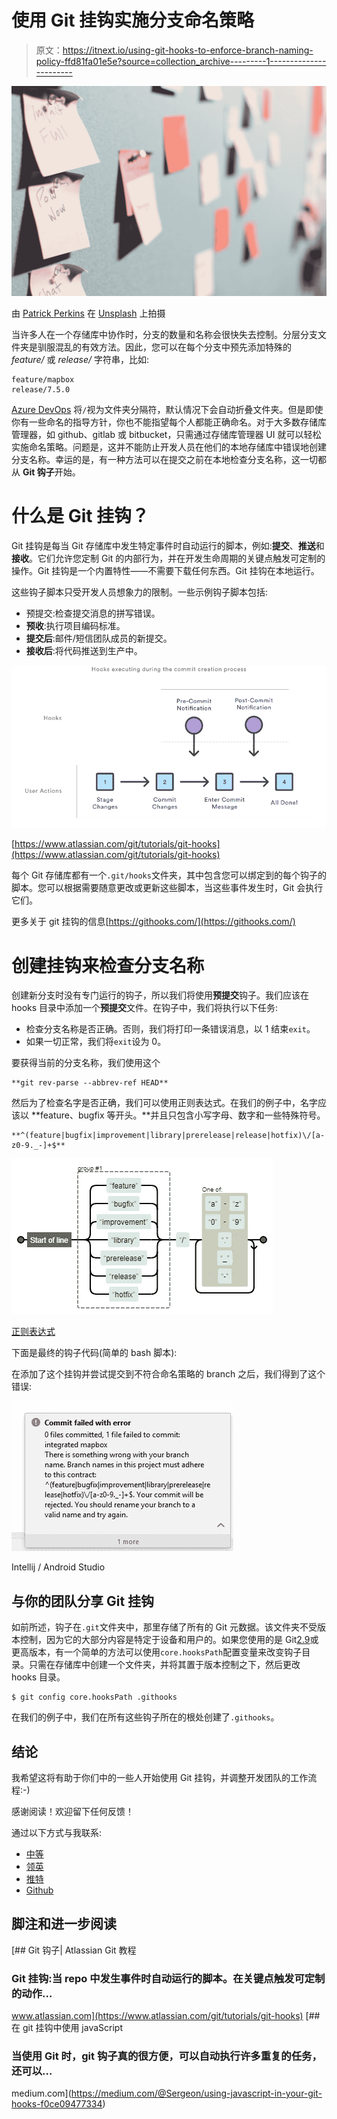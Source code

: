 # 使用 Git 挂钩实施分支命名策略

> 原文：<https://itnext.io/using-git-hooks-to-enforce-branch-naming-policy-ffd81fa01e5e?source=collection_archive---------1----------------------->

![](img/8d282e6c3acfe2c3634ee9f8b31a40e5.png)

由 [Patrick Perkins](https://unsplash.com/@pperkins?utm_source=medium&utm_medium=referral) 在 [Unsplash](https://unsplash.com?utm_source=medium&utm_medium=referral) 上拍摄

当许多人在一个存储库中协作时，分支的数量和名称会很快失去控制。分层分支文件夹是驯服混乱的有效方法。因此，您可以在每个分支中预先添加特殊的 *feature/* 或 *release/* 字符串，比如:

```
feature/mapbox
release/7.5.0
```

[Azure DevOps](https://azure.microsoft.com/en-us/services/devops/) 将`/`视为文件夹分隔符，默认情况下会自动折叠文件夹。但是即使你有一些命名的指导方针，你也不能指望每个人都能正确命名。对于大多数存储库管理器，如 github、gitlab 或 bitbucket，只需通过存储库管理器 UI 就可以轻松实施命名策略。问题是，这并不能防止开发人员在他们的本地存储库中错误地创建分支名称。幸运的是，有一种方法可以在提交之前在本地检查分支名称，这一切都从 **Git 钩子**开始。

# 什么是 Git 挂钩？

Git 挂钩是每当 Git 存储库中发生特定事件时自动运行的脚本，例如:**提交**、**推送**和**接收**。它们允许您定制 Git 的内部行为，并在开发生命周期的关键点触发可定制的操作。Git 挂钩是一个内置特性——不需要下载任何东西。Git 挂钩在本地运行。

这些钩子脚本只受开发人员想象力的限制。一些示例钩子脚本包括:

*   预提交:检查提交消息的拼写错误。
*   **预收**:执行项目编码标准。
*   **提交后**:邮件/短信团队成员的新提交。
*   **接收后**:将代码推送到生产中。

![](img/411b12825ee0f5cb1cac6d39d14a4e85.png)

[https://www.atlassian.com/git/tutorials/git-hooks](https://www.atlassian.com/git/tutorials/git-hooks)

每个 Git 存储库都有一个`.git/hooks`文件夹，其中包含您可以绑定到的每个钩子的脚本。您可以根据需要随意更改或更新这些脚本，当这些事件发生时，Git 会执行它们。

更多关于 git 挂钩的信息[https://githooks.com/](https://githooks.com/)

# 创建挂钩来检查分支名称

创建新分支时没有专门运行的钩子，所以我们将使用**预提交**钩子。我们应该在 hooks 目录中添加一个**预提交**文件。在钩子中，我们将执行以下任务:

*   检查分支名称是否正确。否则，我们将打印一条错误消息，以 1 结束`exit`。
*   如果一切正常，我们将`exit`设为 0。

要获得当前的分支名称，我们使用这个

```
**git rev-parse --abbrev-ref HEAD**
```

然后为了检查名字是否正确，我们可以使用正则表达式。在我们的例子中，名字应该以 **feature、bugfix 等开头。**并且只包含小写字母、数字和一些特殊符号。

```
**^(feature|bugfix|improvement|library|prerelease|release|hotfix)\/[a-z0-9._-]+$**
```

![](img/0b9f74db54b815e485fd086a6105e644.png)

[正则表达式](https://regexper.com/#%5E%28feature%7Cbugfix%7Cimprovement%7Clibrary%7Cprerelease%7Crelease%7Chotfix%29%5C%2F%5Ba-z0-9._-%5D%2B%24)

下面是最终的钩子代码(简单的 bash 脚本):

在添加了这个挂钩并尝试提交到不符合命名策略的 branch 之后，我们得到了这个错误:

![](img/f24d1d8ea063b2d7f75b780ae50d8d7f.png)

Intellij / Android Studio

## 与你的团队分享 Git 挂钩

如前所述，钩子在`.git`文件夹中，那里存储了所有的 Git 元数据。该文件夹不受版本控制，因为它的大部分内容是特定于设备和用户的。如果您使用的是 Git[2.9](https://raw.githubusercontent.com/git/git/master/Documentation/RelNotes/2.9.0.txt)或更高版本，有一个简单的方法可以使用`core.hooksPath`配置变量来改变钩子目录。只需在存储库中创建一个文件夹，并将其置于版本控制之下，然后更改 hooks 目录。

```
$ git config core.hooksPath .githooks
```

在我们的例子中，我们在所有这些钩子所在的根处创建了`.githooks`。

## 结论

我希望这将有助于你们中的一些人开始使用 Git 挂钩，并调整开发团队的工作流程:-)

感谢阅读！欢迎留下任何反馈！

通过以下方式与我联系:

*   [中等](https://medium.com/@roland.yeghiazaryan)
*   [领英](https://www.linkedin.com/in/roland-yeghiazaryan/)
*   [推特](https://twitter.com/RolandYeghiazar)
*   [Github](https://github.com/androideveloper)

## 脚注和进一步阅读

 [## Git 钩子| Atlassian Git 教程

### Git 挂钩:当 repo 中发生事件时自动运行的脚本。在关键点触发可定制的动作…

www.atlassian.com](https://www.atlassian.com/git/tutorials/git-hooks)  [## 在 git 挂钩中使用 javaScript

### 当使用 Git 时，git 钩子真的很方便，可以自动执行许多重复的任务，还可以…

medium.com](https://medium.com/@Sergeon/using-javascript-in-your-git-hooks-f0ce09477334)